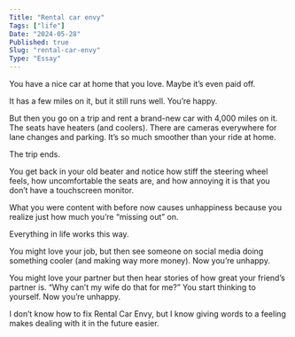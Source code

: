 ```yaml
---
Title: "Rental car envy"
Tags: ["life"]
Date: "2024-05-28"
Published: true
Slug: "rental-car-envy"
Type: "Essay"
---
```

You have a nice car at home that you love. Maybe it’s even paid off.

It has a few miles on it, but it still runs well. You’re happy.

But then you go on a trip and rent a brand-new car with 4,000 miles on it. The seats have heaters (and coolers). There are cameras everywhere for lane changes and parking. It’s so much smoother than your ride at home.

The trip ends.

You get back in your old beater and notice how stiff the steering wheel feels, how uncomfortable the seats are, and how annoying it is that you don’t have a touchscreen monitor.

What you were content with before now causes unhappiness because you realize just how much you’re “missing out” on.

Everything in life works this way.

You might love your job, but then see someone on social media doing something cooler (and making way more money). Now you’re unhappy.

You might love your partner but then hear stories of how great your friend’s partner is. “Why can’t my wife do that for me?” You start thinking to yourself. Now you’re unhappy.

I don’t know how to fix Rental Car Envy, but I know giving words to a feeling makes dealing with it in the future easier.